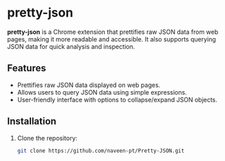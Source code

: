 # pretty-json

**pretty-json** is a Chrome extension that prettifies raw JSON data from web pages, making it more readable and accessible. It also supports querying JSON data for quick analysis and inspection.

## Features

- Prettifies raw JSON data displayed on web pages.
- Allows users to query JSON data using simple expressions.
- User-friendly interface with options to collapse/expand JSON objects.

## Installation

1. Clone the repository:

   ```bash
   git clone https://github.com/naveen-pt/Pretty-JSON.git
